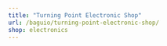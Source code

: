 ```yaml
---
title: "Turning Point Electronic Shop"
url: /baguio/turning-point-electronic-shop/
shop: electronics
---
```

